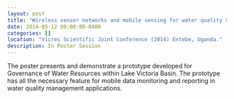 ```yaml
---
layout: post
title: "Wireless sensor networks and mobile sensing for water quality monitoring and reporting".
date: 2014-05-12 09:00:00-0400
categories: []
location: "Vicres Scientific Joint Conference (2014) Entebe, Uganda."
description: In Poster Session
---
```


The poster presents and demonstrate a prototype developed for Governance of Water Resources within Lake Victoria Basin. The prototype has all the necessary feature for mobile data monitoring and reporting in water quality management applications.

